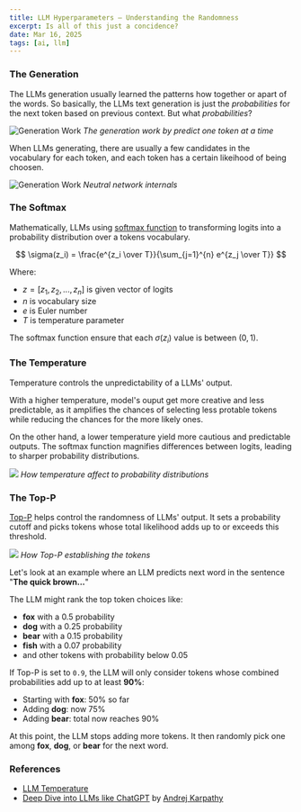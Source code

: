 ```yaml
---
title: LLM Hyperparameters — Understanding the Randomness
excerpt: Is all of this just a concidence?
date: Mar 16, 2025
tags: [ai, llm]
---
```


### The Generation

The LLMs generation usually learned the patterns how together or apart of the words. So basically, the LLMs text generation is just the *probabilities* for the next token based on previous context. But what *probabilities*?

![Generation Work](/assets/notes/llm-understanding-randomness/how-generation-work.svg)
*The generation work by predict one token at a time*

When LLMs generating, there are usually a few candidates in the vocabulary for each token, and each token has a certain likeihood of being choosen.

![Generation Work](/assets/notes/llm-understanding-randomness/token-probabilities.svg)
*Neutral network internals*

### The Softmax

Mathematically, LLMs using [softmax function](https://en.wikipedia.org/wiki/Softmax_function) to transforming logits into a probability distribution over a tokens vocabulary.

$$
\sigma(z_i) = \frac{e^{z_i \over T}}{\sum_{j=1}^{n} e^{z_j \over T}}
$$

Where:
- $z=[z_1,z_2,...,z_n]$ is given vector of logits
- $n$ is vocabulary size
- $e$ is Euler number
- $T$ is temperature parameter

The softmax function ensure that each $\sigma(z_i)$ value is between $(0,1)$.

### The Temperature

Temperature controls the unpredictability of a LLMs' output.

With a higher temperature, model's ouput get more creative and less predictable, as it amplifies the chances of selecting less protable tokens while reducing the chances for the more likely ones.

On the other hand, a lower temperature yield more cautious and predictable outputs. The softmax function magnifies differences between logits, leading to sharper probability distributions.

![](/assets/notes/llm-understanding-randomness/temperature-affect-to-probability-distributions.svg)
*How temperature affect to probability distributions*

### The Top-P

[Top-P](https://en.wikipedia.org/wiki/Top-p_sampling) helps control the randomness of LLMs' output. It sets a probability cutoff and picks tokens whose total likelihood adds up to or exceeds this threshold.

![](/assets/notes/llm-understanding-randomness/top-p-sampling.svg)
*How Top-P establishing the tokens*

Let's look at an example where an LLM predicts next word in the sentence "**The quick brown...**"

The LLM might rank the top token choices like:
- **fox** with a 0.5 probability
- **dog** with a 0.25 probability
- **bear** with a 0.15 probability
- **fish** with a 0.07 probability
- and other tokens with probability below 0.05

If Top-P is set to `0.9`, the LLM will only consider tokens whose combined probabilities add up to at least **90%**:

- Starting with **fox**: 50% so far
- Adding **dog**: now 75%
- Adding **bear**: total now reaches 90%

At this point, the LLM stops adding more tokens. It then randomly pick one among **fox**, **dog**, or **bear** for the next word.

### References

- [LLM Temperature](https://www.hopsworks.ai/dictionary/llm-temperature)
- [Deep Dive into LLMs like ChatGPT](https://youtu.be/7xTGNNLPyMI?si=Hc72uQelJ6Ckj8SA) by [Andrej Karpathy](https://x.com/karpathy)
